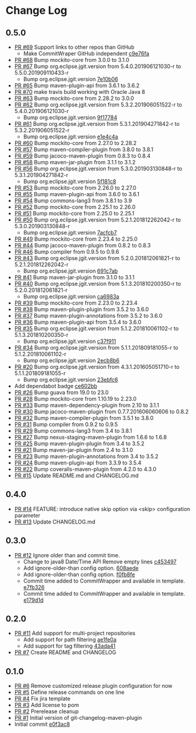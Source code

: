 # Change Log

## 0.5.0
* [PR #69](https://github.com/jakubplichta/git-changelog-maven-plugin/pull/69) Support links to other repos than GitHub
    * Make CommitWraper GitHub independent [c9e76fa](https://github.com/jakubplichta/git-changelog-maven-plugin/commit/c9e76fa067c1cfb56682a599cc697703504b1af0)
* [PR #68](https://github.com/jakubplichta/git-changelog-maven-plugin/pull/68) Bump mockito-core from 3.0.0 to 3.1.0
* [PR #67](https://github.com/jakubplichta/git-changelog-maven-plugin/pull/67) Bump org.eclipse.jgit.version from 5.4.0.201906121030-r to 5.5.0.201909110433-r
    * Bump org.eclipse.jgit.version [7e10b06](https://github.com/jakubplichta/git-changelog-maven-plugin/commit/7e10b06de807aff0f863dbcdb30c1a83b96cf826)
* [PR #65](https://github.com/jakubplichta/git-changelog-maven-plugin/pull/65) Bump maven-plugin-api from 3.6.1 to 3.6.2
* [PR #70](https://github.com/jakubplichta/git-changelog-maven-plugin/pull/70) make travis build working with Oracle Java 8
* [PR #63](https://github.com/jakubplichta/git-changelog-maven-plugin/pull/63) Bump mockito-core from 2.28.2 to 3.0.0
* [PR #62](https://github.com/jakubplichta/git-changelog-maven-plugin/pull/62) Bump org.eclipse.jgit.version from 5.3.2.201906051522-r to 5.4.0.201906121030-r
    * Bump org.eclipse.jgit.version [9f17784](https://github.com/jakubplichta/git-changelog-maven-plugin/commit/9f177842bdd642d05c9226b0cc069bf336e03622)
* [PR #61](https://github.com/jakubplichta/git-changelog-maven-plugin/pull/61) Bump org.eclipse.jgit.version from 5.3.1.201904271842-r to 5.3.2.201906051522-r
    * Bump org.eclipse.jgit.version [e1e4c4a](https://github.com/jakubplichta/git-changelog-maven-plugin/commit/e1e4c4a3f5e7f2a058fbfd17e8c851fdf87d83da)
* [PR #60](https://github.com/jakubplichta/git-changelog-maven-plugin/pull/60) Bump mockito-core from 2.27.0 to 2.28.2
* [PR #57](https://github.com/jakubplichta/git-changelog-maven-plugin/pull/57) Bump maven-compiler-plugin from 3.8.0 to 3.8.1
* [PR #59](https://github.com/jakubplichta/git-changelog-maven-plugin/pull/59) Bump jacoco-maven-plugin from 0.8.3 to 0.8.4
* [PR #58](https://github.com/jakubplichta/git-changelog-maven-plugin/pull/58) Bump maven-jar-plugin from 3.1.1 to 3.1.2
* [PR #56](https://github.com/jakubplichta/git-changelog-maven-plugin/pull/56) Bump org.eclipse.jgit.version from 5.3.0.201903130848-r to 5.3.1.201904271842-r
    * Bump org.eclipse.jgit.version [5f181c8](https://github.com/jakubplichta/git-changelog-maven-plugin/commit/5f181c851072fb3367f6479bbc7ab85924de21ac)
* [PR #53](https://github.com/jakubplichta/git-changelog-maven-plugin/pull/53) Bump mockito-core from 2.26.0 to 2.27.0
* [PR #55](https://github.com/jakubplichta/git-changelog-maven-plugin/pull/55) Bump maven-plugin-api from 3.6.0 to 3.6.1
* [PR #54](https://github.com/jakubplichta/git-changelog-maven-plugin/pull/54) Bump commons-lang3 from 3.8.1 to 3.9
* [PR #52](https://github.com/jakubplichta/git-changelog-maven-plugin/pull/52) Bump mockito-core from 2.25.1 to 2.26.0
* [PR #51](https://github.com/jakubplichta/git-changelog-maven-plugin/pull/51) Bump mockito-core from 2.25.0 to 2.25.1
* [PR #50](https://github.com/jakubplichta/git-changelog-maven-plugin/pull/50) Bump org.eclipse.jgit.version from 5.2.1.201812262042-r to 5.3.0.201903130848-r
    * Bump org.eclipse.jgit.version [7acfcb7](https://github.com/jakubplichta/git-changelog-maven-plugin/commit/7acfcb79751a9c673c46a82bfc22c257f74da783)
* [PR #49](https://github.com/jakubplichta/git-changelog-maven-plugin/pull/49) Bump mockito-core from 2.23.4 to 2.25.0
* [PR #44](https://github.com/jakubplichta/git-changelog-maven-plugin/pull/44) Bump jacoco-maven-plugin from 0.8.2 to 0.8.3
* [PR #46](https://github.com/jakubplichta/git-changelog-maven-plugin/pull/46) Bump compiler from 0.9.5 to 0.9.6
* [PR #43](https://github.com/jakubplichta/git-changelog-maven-plugin/pull/43) Bump org.eclipse.jgit.version from 5.2.0.201812061821-r to 5.2.1.201812262042-r
    * Bump org.eclipse.jgit.version [691c7ab](https://github.com/jakubplichta/git-changelog-maven-plugin/commit/691c7abedccf47009cac72c5fd545f9e200d7459)
* [PR #41](https://github.com/jakubplichta/git-changelog-maven-plugin/pull/41) Bump maven-jar-plugin from 3.1.0 to 3.1.1
* [PR #40](https://github.com/jakubplichta/git-changelog-maven-plugin/pull/40) Bump org.eclipse.jgit.version from 5.1.3.201810200350-r to 5.2.0.201812061821-r
    * Bump org.eclipse.jgit.version [ca6983a](https://github.com/jakubplichta/git-changelog-maven-plugin/commit/ca6983a7ac4ce69a76b7c26cc5b87329ea2c2962)
* [PR #39](https://github.com/jakubplichta/git-changelog-maven-plugin/pull/39) Bump mockito-core from 2.23.0 to 2.23.4
* [PR #38](https://github.com/jakubplichta/git-changelog-maven-plugin/pull/38) Bump maven-plugin-plugin from 3.5.2 to 3.6.0
* [PR #37](https://github.com/jakubplichta/git-changelog-maven-plugin/pull/37) Bump maven-plugin-annotations from 3.5.2 to 3.6.0
* [PR #36](https://github.com/jakubplichta/git-changelog-maven-plugin/pull/36) Bump maven-plugin-api from 3.5.4 to 3.6.0
* [PR #35](https://github.com/jakubplichta/git-changelog-maven-plugin/pull/35) Bump org.eclipse.jgit.version from 5.1.2.201810061102-r to 5.1.3.201810200350-r
    * Bump org.eclipse.jgit.version [c37f911](https://github.com/jakubplichta/git-changelog-maven-plugin/commit/c37f9112d15e8a3629b4510158f1e633b0106cac)
* [PR #34](https://github.com/jakubplichta/git-changelog-maven-plugin/pull/34) Bump org.eclipse.jgit.version from 5.1.1.201809181055-r to 5.1.2.201810061102-r
    * Bump org.eclipse.jgit.version [2ecb8b6](https://github.com/jakubplichta/git-changelog-maven-plugin/commit/2ecb8b6dc54649b2a78e41e5b2a6bc1edafbed5a)
* [PR #20](https://github.com/jakubplichta/git-changelog-maven-plugin/pull/20) Bump org.eclipse.jgit.version from 4.3.1.201605051710-r to 5.1.1.201809181055-r
    * Bump org.eclipse.jgit.version [23ebfc6](https://github.com/jakubplichta/git-changelog-maven-plugin/commit/23ebfc6f0e36d8199fc5f7ab9ada5a0576a8bba0)
* Add dependabot badge [ce602bb](https://github.com/jakubplichta/git-changelog-maven-plugin/commit/ce602bbd45cfb41b42e0f88be0857c4282dc2a92)
* [PR #26](https://github.com/jakubplichta/git-changelog-maven-plugin/pull/26) Bump guava from 19.0 to 23.0
* [PR #28](https://github.com/jakubplichta/git-changelog-maven-plugin/pull/28) Bump mockito-core from 1.10.19 to 2.23.0
* [PR #33](https://github.com/jakubplichta/git-changelog-maven-plugin/pull/33) Bump maven-dependency-plugin from 2.10 to 3.1.1
* [PR #30](https://github.com/jakubplichta/git-changelog-maven-plugin/pull/30) Bump jacoco-maven-plugin from 0.7.7.201606060606 to 0.8.2
* [PR #32](https://github.com/jakubplichta/git-changelog-maven-plugin/pull/32) Bump maven-compiler-plugin from 3.5.1 to 3.8.0
* [PR #31](https://github.com/jakubplichta/git-changelog-maven-plugin/pull/31) Bump compiler from 0.9.2 to 0.9.5
* [PR #29](https://github.com/jakubplichta/git-changelog-maven-plugin/pull/29) Bump commons-lang3 from 3.4 to 3.8.1
* [PR #27](https://github.com/jakubplichta/git-changelog-maven-plugin/pull/27) Bump nexus-staging-maven-plugin from 1.6.6 to 1.6.8
* [PR #25](https://github.com/jakubplichta/git-changelog-maven-plugin/pull/25) Bump maven-plugin-plugin from 3.4 to 3.5.2
* [PR #21](https://github.com/jakubplichta/git-changelog-maven-plugin/pull/21) Bump maven-jar-plugin from 2.4 to 3.1.0
* [PR #23](https://github.com/jakubplichta/git-changelog-maven-plugin/pull/23) Bump maven-plugin-annotations from 3.4 to 3.5.2
* [PR #24](https://github.com/jakubplichta/git-changelog-maven-plugin/pull/24) Bump maven-plugin-api from 3.3.9 to 3.5.4
* [PR #22](https://github.com/jakubplichta/git-changelog-maven-plugin/pull/22) Bump coveralls-maven-plugin from 4.2.0 to 4.3.0
* [PR #15](https://github.com/jakubplichta/git-changelog-maven-plugin/pull/15) Update README.md and CHANGELOG.md

## 0.4.0
* [PR #14](https://github.com/jakubplichta/git-changelog-maven-plugin/pull/14) FEATURE: introduce native skip option via &lt;skip&gt; configuration parameter
* [PR #13](https://github.com/jakubplichta/git-changelog-maven-plugin/pull/13) Update CHANGELOG.md

## 0.3.0
* [PR #12](https://github.com/jakubplichta/git-changelog-maven-plugin/pull/12) Ignore older than and commit time.
    * Change to java8 Date/Time API Remove empty lines [c453497](https://github.com/jakubplichta/git-changelog-maven-plugin/commit/c45349764321280a83ccda400f1b15f689b4c54f)
    * Add ignore-older-than config option. [608aede](https://github.com/jakubplichta/git-changelog-maven-plugin/commit/608aedef605f030a4a06f37a1e43ff7f9da257bf)
    * Add ignore-older-than config option. [f0fb8fe](https://github.com/jakubplichta/git-changelog-maven-plugin/commit/f0fb8feedaeca66345b682c6e8d7a96831b5171c)
    * Commit time added to CommitWrapper and available in template. [e7fb326](https://github.com/jakubplichta/git-changelog-maven-plugin/commit/e7fb326110c49b43e60849cd221eff9b341f51a4)
    * Commit time added to CommitWrapper and  available in template. [e179d1d](https://github.com/jakubplichta/git-changelog-maven-plugin/commit/e179d1d3125b86e83f1a489130d0fdfe3ebdda8c)

## 0.2.0
* [PR #11](https://github.com/jakubplichta/git-changelog-maven-plugin/pull/11) Add support for multi-project repositories
    * Add support for path filtering [ae1fe0a](https://github.com/jakubplichta/git-changelog-maven-plugin/commit/ae1fe0a1d914edd1d3a4530ec3744dd523a8c322)
    * Add support for tag filtering [43ada41](https://github.com/jakubplichta/git-changelog-maven-plugin/commit/43ada413a626585f9b7ac7d8bf30c29981e75c0b)
* [PR #7](https://github.com/jakubplichta/git-changelog-maven-plugin/pull/7) Create README and CHANGELOG

## 0.1.0
* [PR #6](https://github.com/jakubplichta/git-changelog-maven-plugin/pull/6) Remove customized release plugin configuration for now
* [PR #5](https://github.com/jakubplichta/git-changelog-maven-plugin/pull/5) Define release commands on one line
* [PR #4](https://github.com/jakubplichta/git-changelog-maven-plugin/pull/4) Fix jira template
* [PR #3](https://github.com/jakubplichta/git-changelog-maven-plugin/pull/3) Add license to pom
* [PR #2](https://github.com/jakubplichta/git-changelog-maven-plugin/pull/2) Prerelease cleanup
* [PR #1](https://github.com/jakubplichta/git-changelog-maven-plugin/pull/1) Initial version of git-changelog-maven-plugin
* Initial commit [e0f3ac8](https://github.com/jakubplichta/git-changelog-maven-plugin/commit/e0f3ac8e24e9628c7101c9d5ae15ab1bf56c197a)

